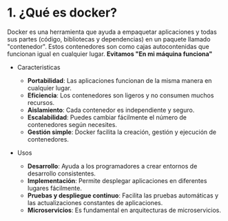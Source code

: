 # 1. ¿Qué es docker?

Docker es una herramienta que ayuda a empaquetar aplicaciones y todas sus partes (código, bibliotecas y dependencias) en un paquete llamado "contenedor". Estos contenedores son como cajas autocontenidas que funcionan igual en cualquier lugar. **Evitamos "En mi máquina funciona"**



- Caracteristicas
  - **Portabilidad**: Las aplicaciones funcionan de la misma manera en cualquier lugar.
  - **Eficiencia**: Los contenedores son ligeros y no consumen muchos recursos.
  - **Aislamiento**: Cada contenedor es independiente y seguro.
  - **Escalabilidad**: Puedes cambiar fácilmente el número de contenedores según necesites.
  - **Gestión simple**: Docker facilita la creación, gestión y ejecución de contenedores.


- Usos
  - **Desarrollo**: Ayuda a los programadores a crear entornos de desarrollo consistentes.
  - **Implementación**: Permite desplegar aplicaciones en diferentes lugares fácilmente.
  - **Pruebas y despliegue continuo**: Facilita las pruebas automáticas y las actualizaciones constantes de aplicaciones.
  - **Microservicios**: Es fundamental en arquitecturas de microservicios.
